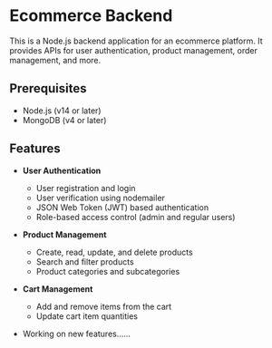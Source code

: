 # Ecommerce Backend

This is a Node.js backend application for an ecommerce platform. It provides APIs for user authentication, product management, order management, and more.

## Prerequisites

- Node.js (v14 or later)
- MongoDB (v4 or later)

## Features

- **User Authentication**
  - User registration and login
  - User verification using nodemailer
  - JSON Web Token (JWT) based authentication
  - Role-based access control (admin and regular users)

- **Product Management**
  - Create, read, update, and delete products
  - Search and filter products
  - Product categories and subcategories

- **Cart Management**
  - Add and remove items from the cart
  - Update cart item quantities

- Working on new features......



